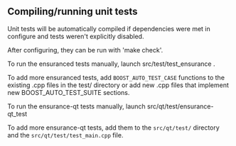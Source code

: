 Compiling/running unit tests
------------------------------------

Unit tests will be automatically compiled if dependencies were met in configure
and tests weren't explicitly disabled.

After configuring, they can be run with 'make check'.

To run the ensuranced tests manually, launch src/test/test_ensurance .

To add more ensuranced tests, add `BOOST_AUTO_TEST_CASE` functions to the existing
.cpp files in the test/ directory or add new .cpp files that
implement new BOOST_AUTO_TEST_SUITE sections.

To run the ensurance-qt tests manually, launch src/qt/test/ensurance-qt_test

To add more ensurance-qt tests, add them to the `src/qt/test/` directory and
the `src/qt/test/test_main.cpp` file.
